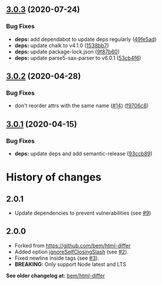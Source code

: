## [3.0.3](https://github.com/markedjs/html-differ/compare/v3.0.2...v3.0.3) (2020-07-24)


### Bug Fixes

* **deps:** add dependabot to update deps regularly ([49fe5ad](https://github.com/markedjs/html-differ/commit/49fe5ad082a02a1cb3e7c0547e6ccda21c9916b5))
* **deps:** update chalk to v4.1.0 ([1538bb7](https://github.com/markedjs/html-differ/commit/1538bb7e8c3f1a6d3d547ddbf1c0ecbe4f50b1fa))
* **deps:** update package-lock.json ([9f87b60](https://github.com/markedjs/html-differ/commit/9f87b60bf79b4cc8d3a4a78ef9b194d6f6013d0f))
* **deps:** update parse5-sax-parser to v6.0.1 ([53cb4f6](https://github.com/markedjs/html-differ/commit/53cb4f67c90d7669dd58e4311d1b432145d62c7c))

## [3.0.2](https://github.com/markedjs/html-differ/compare/v3.0.1...v3.0.2) (2020-04-28)


### Bug Fixes

* don't reorder attrs with the same name ([#14](https://github.com/markedjs/html-differ/issues/14)) ([f9706c8](https://github.com/markedjs/html-differ/commit/f9706c8705ea08987248df2059f97e60d0d5beaa))

## [3.0.1](https://github.com/markedjs/html-differ/compare/v3.0.0...v3.0.1) (2020-04-15)


### Bug Fixes

* **deps:** update deps and add semantic-release ([93ccb89](https://github.com/markedjs/html-differ/commit/93ccb893d5642bed48a06df5adad5d1c46b9226d))

History of changes
==================

2.0.1
-----

*   Update dependencies to prevent vulnerabilities (see [#9](https://github.com/markedjs/html-differ/pull/9))

2.0.0
-----

*   Forked from https://github.com/bem/html-differ
*   Added option [ignoreSelfClosingSlash](https://github.com/markedjs/html-differ/tree/v2.0.0#ignoreSelfClosingSlash-boolean) (see [#2](https://github.com/markedjs/html-differ/pull/2)).
*   Fixed newline inside tags (see [#3](https://github.com/markedjs/html-differ/pull/3)).
*   **BREAKING:** Only support Node latest and LTS

**See older changelog at:** [bem/html-differ](https://github.com/bem/html-differ/blob/master/CHANGELOG.md)
